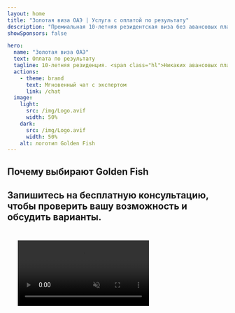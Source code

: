 ```yaml
---
layout: home
title: "Золотая виза ОАЭ | Услуга с оплатой по результату"
description: "Премиальная 10-летняя резидентская виза без авансовых платежей — оплата только после одобрения. Полное сопровождение заявки с 98% успешных случаев. Бесплатное продление, оплата только государственных сборов."
showSponsors: false

hero:
  name: "Золотая виза ОАЭ"
  text: Оплата по результату
  tagline: 10-летняя резиденция. <span class="hl">Никаких авансовых платежей</span> — оплата только после одобрения. 98% успешных случаев.
  actions:
    - theme: brand
      text: Мгновенный чат с экспертом
      link: /chat
  image:
    light:
      src: /img/Logo.avif
      width: 50%
    dark:
      src: /img/Logo.avif
      width: 50%
    alt: логотип Golden Fish
---
```


<FeatureCards :features="[
  {
    title: 'Преимущества золотой визы ОАЭ',
    items: [
      'Срок действия 10 лет с возможностью продления при соблюдении условий',
      '**Не требуется въезд в ОАЭ каждые 6 месяцев**',
      'Разрешено 100% владение бизнесом',
      'Возможность спонсировать членов семьи и неограниченное количество домашнего персонала',
      'Спонсорство детей до 25 лет',
      'Включено спонсорство родителей',
      'Не требуется спонсор или работодатель'
    ],
    linkText: 'Learn more',
    link: '../../company-registration/golden-visa#key-benefits-of-the-uae-golden-visa',
    icon: {
      light: '/img/iStock-1785818081.avif',
      dark: '/img/iStock-1203821481.avif',
      alt: 'Визовые услуги',
      width: '100%'
    }
  },
  {
    title: 'Как получить золотую визу ОАЭ',
    // details: 'Choose your qualification path:',
    items: [
      'Инвестиции в недвижимость ОАЭ на сумму AED 2M',
      'Депозит AED 2M в инвестиционные фонды ОАЭ',
      'Бизнес с капиталом AED 2M',
      'Годовой взнос в FTA в размере AED 250K',
      'Квалифицированные специалисты',
      'Талантливые гении'
    ],
    linkText: 'Learn more',
    link: '../../company-registration/golden-visa#uae-golden-visa-eligibility-and-requirements',
    icon: {
      light: '/img/iStock-1333000394.avif',
      dark: '/img/iStock-584576538.avif',
      alt: 'Визовые услуги',
      width: '10%'
    }
  },
  {
    title: 'Процесс получения золотой визы',
    bullet: '✓',
    items: [
      'Первичная оценка соответствия',
      'Подготовка и проверка документов',
      'Медицинское обследование и биометрия',
      'Подача и обработка заявки',
      'Выдача Emirates ID и визы',
      'Спонсорство визы для семьи (по желанию)'
    ],
    linkText: 'Learn more',
    link: '../../company-registration/golden-visa#uae-golden-visa-application-process',
    icon: {
      light: '/img/ILONMASKID.webp',
      dark: '/img/ILONMASKID.webp',
      alt: 'Визовые услуги',
      width: '100%'
    }
  }
]" />

## Почему выбирают Golden Fish

<BenefitsList :features="[
  {
    icon: '🏢',
    title: 'Местная экспертиза в ОАЭ',
    text: 'Специализированные эксперты в Дубае предоставляют профессиональные консультации на каждом этапе процесса.'
  },
  {
    icon: '📊',
    title: 'Доказанный уровень успеха',
    text: 'Более 90% одобрений с сотнями виз, банковских счетов и регистраций компаний, оформленных через наш премиальный сервис.'
  },
  {
    icon: '💸',
    title: '**Оплата по результату**',
    text: '[Платите только после одобрения](/uae-business/benefits/success-based-fees). Полная прозрачность без скрытых расходов.'
  },
]" />

## Запишитесь на бесплатную консультацию, чтобы проверить вашу возможность и обсудить варианты.

<video  autoplay muted playsinline style="padding: 24px" >
  <source src="/img/iStock-2185912341.mp4" type="video/mp4">
</video>

<ContactForm buttonText="Поговорить с экспертом" />

<!-- <ImageGrid :images="[
  { src: '/img/ILONMASKID.webp', href: './immigration.md', alt: 'Иммиграция в ОАЭ' },
  { src: '/img/ILONMASKID.webp', href: './immigration.md', alt: 'Иммиграция в ОАЭ' },
]"/> -->